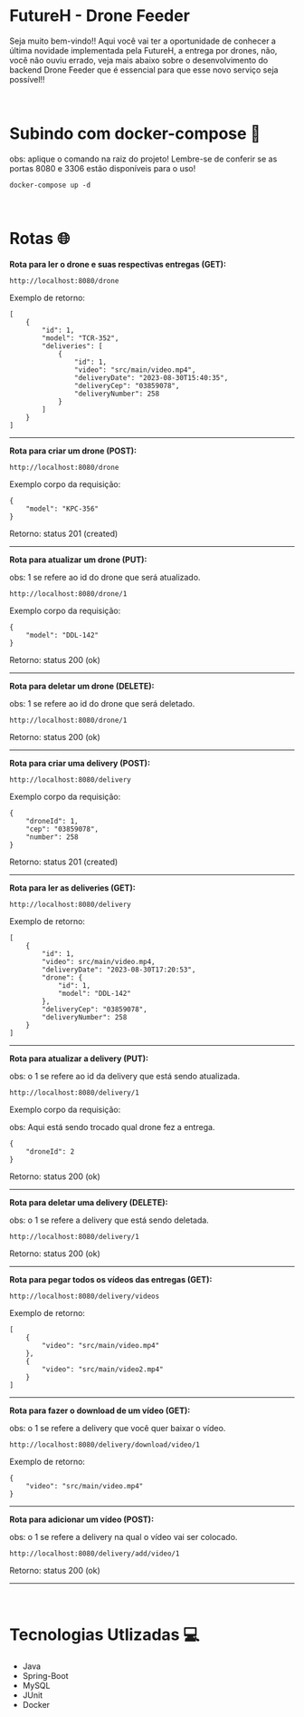 # FutureH - Drone Feeder

Seja muito bem-vindo!! Aqui você vai ter a oportunidade de conhecer a última novidade implementada pela FutureH, a entrega por drones, não, você não ouviu errado,
veja mais abaixo sobre o desenvolvimento do backend Drone Feeder que é essencial para que esse novo serviço seja possível!!

<br />

# Subindo com docker-compose 🐳

obs: aplique o comando na raiz do projeto! Lembre-se de conferir se as portas 8080 e 3306 estão disponíveis para o uso!

```
docker-compose up -d
```

<br />

# Rotas 🌐

**Rota para ler o drone e suas respectivas entregas (GET):**

```
http://localhost:8080/drone
```

Exemplo de retorno: 

```
[
    {
        "id": 1,
        "model": "TCR-352",
        "deliveries": [
            {
                "id": 1,
                "video": "src/main/video.mp4",
                "deliveryDate": "2023-08-30T15:40:35",
                "deliveryCep": "03859078",
                "deliveryNumber": 258
            }
        ]
    }
]
```

<hr />

**Rota para criar um drone (POST):**

```
http://localhost:8080/drone
```

Exemplo corpo da requisição:

```
{
    "model": "KPC-356"
}
```


Retorno: status 201 (created)


<hr />

**Rota para atualizar um drone (PUT):**

obs: 1 se refere ao id do drone que será atualizado.

```
http://localhost:8080/drone/1
```

Exemplo corpo da requisição: 

```
{
    "model": "DDL-142"
}
```

Retorno: status 200 (ok)

<hr />

**Rota para deletar um drone (DELETE):**

obs: 1 se refere ao id do drone que será deletado.

```
http://localhost:8080/drone/1
```

Retorno: status 200 (ok)

<hr />

**Rota para criar uma delivery (POST):**

```
http://localhost:8080/delivery
```

Exemplo corpo da requisição: 

```
{
    "droneId": 1,
    "cep": "03859078",
    "number": 258
}
```

Retorno: status 201 (created)

<hr />

**Rota para ler as deliveries (GET):** 

```
http://localhost:8080/delivery
```

Exemplo de retorno: 

```
[
    {
        "id": 1,
        "video": src/main/video.mp4,
        "deliveryDate": "2023-08-30T17:20:53",
        "drone": {
            "id": 1,
            "model": "DDL-142"
        },
        "deliveryCep": "03859078",
        "deliveryNumber": 258
    }
]
```


<hr />

**Rota para atualizar a delivery (PUT):**

obs: o 1 se refere ao id da delivery que está sendo atualizada.

```
http://localhost:8080/delivery/1
```

Exemplo corpo da requisição:

obs: Aqui está sendo trocado qual drone fez a entrega.

```
{
    "droneId": 2
}
```

Retorno: status 200 (ok)

<hr />


**Rota para deletar uma delivery (DELETE):**

obs: o 1 se refere a delivery que está sendo deletada.

```
http://localhost:8080/delivery/1
```

Retorno: status 200 (ok)

<hr />

**Rota para pegar todos os vídeos das entregas (GET):**

```
http://localhost:8080/delivery/videos
```

Exemplo de retorno: 

```
[
    {
        "video": "src/main/video.mp4"
    },
    {
        "video": "src/main/video2.mp4"
    }
]
```

<hr />

**Rota para fazer o download de um vídeo (GET):**

obs: o 1 se refere a delivery que você quer baixar o vídeo.

```
http://localhost:8080/delivery/download/video/1
```

Exemplo de retorno:

```
{
    "video": "src/main/video.mp4"
}
```

<hr />

**Rota para adicionar um vídeo (POST):**

obs: o 1 se refere a delivery na qual o vídeo vai ser colocado.

```
http://localhost:8080/delivery/add/video/1
```

Retorno: status 200  (ok)

<hr />
<br />

# Tecnologias Utlizadas 💻

- Java
- Spring-Boot
- MySQL
- JUnit
- Docker

